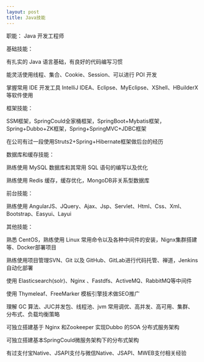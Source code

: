 ```yaml
---
layout: post
title: Java技能
---
```

职能：  Java 开发工程师

基础技能：

 有扎实的 Java 语言基础，有良好的代码编写习惯

 能灵活使用线程、集合、Cookie、Session、可以进行 POI 开发

 掌握常用 IDE 开发工具 IntelliJ IDEA、Eclipse、MyEclipse、XShell、HBuilderX 等软件使用

框架技能：

 SSM框架，SpringCould全家桶框架，SpringBoot+Mybatis框架，Spring+Dubbo+ZK框架，Spring+SpringMVC+JDBC框架
 
 在公司有过一段使用Struts2+Spring+Hibernate框架做后台的经历

数据库和缓存技能：

 熟练使用 MySQL 数据库和其常用 SQL 语句的编写以及优化

 熟练使用 Redis 缓存，缓存优化，MongoDB非关系型数据库

前台技能：

 熟练使用 AngularJS、JQuery、Ajax、Jsp、Servlet、Html、Css、Xml、Bootstrap、Easyui、Layui

其他技能：

 熟悉 CentOS，熟练使用 Linux 常用命令以及各种中间件的安装，Nignx集群搭建等、Docker部署项目

 熟练使用项目管理SVN、Git 以及 GitHub、GitLab进行代码托管、禅道，Jenkins自动化部署

 使用 Elasticsearch(solr)、Nginx 、Fastdfs、ActiveMQ、RabbitMQ等中间件

 使用 Thymeleaf、FreeMarker 模板引擎技术做SEO推广

 理解 GC 算法、JUC并发包、线程池、jvm 常用调优、高并发、高可用、集群、分布式、负载均衡策略
 
 可独立搭建基于 Nginx 和Zookeeper 实现Dubbo 的SOA 分布式服务架构
 
 可独立搭建基本SpringCould微服务架构下的分布式架构
 
 有过支付宝Native、JSAPI支付与微信Native、JSAPI、MWEB支付相关经验





